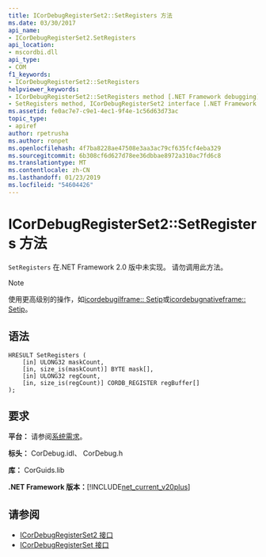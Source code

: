 ```yaml
---
title: ICorDebugRegisterSet2::SetRegisters 方法
ms.date: 03/30/2017
api_name:
- ICorDebugRegisterSet2.SetRegisters
api_location:
- mscordbi.dll
api_type:
- COM
f1_keywords:
- ICorDebugRegisterSet2::SetRegisters
helpviewer_keywords:
- ICorDebugRegisterSet2::SetRegisters method [.NET Framework debugging]
- SetRegisters method, ICorDebugRegisterSet2 interface [.NET Framework debugging]
ms.assetid: fe0ac7e7-c9e1-4ec1-9f4e-1c56d63d73ac
topic_type:
- apiref
author: rpetrusha
ms.author: ronpet
ms.openlocfilehash: 4f7ba8228ae47508e3aa3ac79cf635fcf4eba329
ms.sourcegitcommit: 6b308cf6d627d78ee36dbbae8972a310ac7fd6c8
ms.translationtype: MT
ms.contentlocale: zh-CN
ms.lasthandoff: 01/23/2019
ms.locfileid: "54604426"
---
```

# <a name="icordebugregisterset2setregisters-method"></a>ICorDebugRegisterSet2::SetRegisters 方法
`SetRegisters` 在.NET Framework 2.0 版中未实现。 请勿调用此方法。  
  
> [!NOTE]
>  使用更高级别的操作，如[icordebugilframe:: Setip](../../../../docs/framework/unmanaged-api/debugging/icordebugilframe-setip-method.md)或[icordebugnativeframe:: Setip](../../../../docs/framework/unmanaged-api/debugging/icordebugnativeframe-setip-method.md)。  
  
## <a name="syntax"></a>语法  
  
```  
HRESULT SetRegisters (  
    [in] ULONG32 maskCount,  
    [in, size_is(maskCount)] BYTE mask[],  
    [in] ULONG32 regCount,  
    [in, size_is(regCount)] CORDB_REGISTER regBuffer[]  
);  
```  
  
## <a name="requirements"></a>要求  
 **平台：** 请参阅[系统需求](../../../../docs/framework/get-started/system-requirements.md)。  
  
 **标头：** CorDebug.idl、 CorDebug.h  
  
 **库：** CorGuids.lib  
  
 **.NET Framework 版本：**[!INCLUDE[net_current_v20plus](../../../../includes/net-current-v20plus-md.md)]  
  
## <a name="see-also"></a>请参阅
- [ICorDebugRegisterSet2 接口](../../../../docs/framework/unmanaged-api/debugging/icordebugregisterset2-interface.md)
- [ICorDebugRegisterSet 接口](../../../../docs/framework/unmanaged-api/debugging/icordebugregisterset-interface.md)
